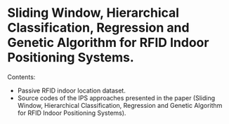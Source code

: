 # Sliding Window, Hierarchical Classification, Regression and Genetic Algorithm for RFID Indoor Positioning Systems.

Contents:
- Passive RFID indoor location dataset.
- Source codes of the IPS approaches presented in the paper (Sliding Window, Hierarchical Classification, Regression and Genetic Algorithm for RFID Indoor Positioning Systems).
